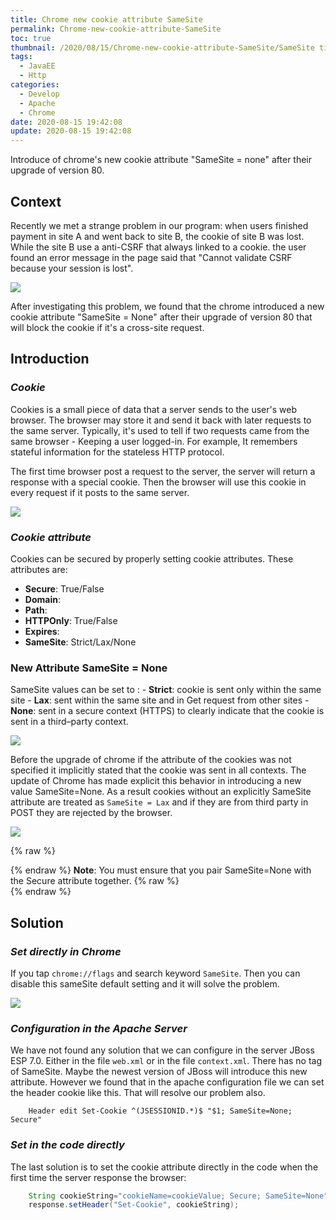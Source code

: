 ```yaml
---
title: Chrome new cookie attribute SameSite
permalink: Chrome-new-cookie-attribute-SameSite
toc: true
thumbnail: /2020/08/15/Chrome-new-cookie-attribute-SameSite/SameSite title.jpg
tags:
  - JavaEE
  - Http
categories:
  - Develop
  - Apache
  - Chrome
date: 2020-08-15 19:42:08
update: 2020-08-15 19:42:08
---
```



Introduce of chrome's new cookie attribute "SameSite = none" after their upgrade of version 80.

<!-- more -->

## **Context**
Recently we met a strange problem in our program: when users finished payment in site A and went back to site B, the cookie of site B was lost. While the site B use a anti-CSRF that always linked to a cookie. the user found an error message in the page said that "Cannot validate CSRF because your session is lost".

![](cookie-error.png)

After investigating this problem, we found that the chrome introduced a new cookie attribute "SameSite = None" after their upgrade of version 80 that will block the cookie if it's a cross-site request.


## **Introduction**

### *Cookie*
Cookies is a small piece of data that a server sends to the user's web browser. The browser may store it and send it back with later requests to the same server. Typically, it's used to tell if two requests came from the same browser - Keeping a user logged-in. For example, It remembers stateful information for the stateless HTTP protocol.

The first time browser post a request to the server, the server will return a response with a special cookie. Then the browser will use this cookie in every request if it posts to the same server. 

![](cookie.png)

### *Cookie attribute*
Cookies can be secured by properly setting cookie attributes. These attributes are:
- **Secure**: True/False
- **Domain**: 
- **Path**:
- **HTTPOnly**: True/False
- **Expires**:
- **SameSite**: Strict/Lax/None
    
### New Attribute SameSite = None
SameSite values can be set to :
    - **Strict**: cookie is sent only within the same site
    - **Lax**: sent within the same site and in Get request from other sites
    - **None**: sent in a secure context (HTTPS)  to clearly indicate that the cookie is sent in a third–party context.

![](sameSite.png)

Before the upgrade of chrome if the attribute of the cookies was not specified it implicitly stated that the cookie was sent in all contexts. The update of Chrome has made explicit this behavior in introducing a new value SameSite=None. As a result cookies without an explicitly SameSite attribute are treated as `SameSite = Lax` and if they are from third party in POST they are rejected by the browser.

![](crossSite.png)

{% raw %}<article class="message is-info"><div class="message-body">{% endraw %}
**Note**: 
You must ensure that you pair SameSite=None with the Secure attribute together.
{% raw %}</div></article>{% endraw %}

## **Solution**

### *Set directly in Chrome*
If you tap `chrome://flags` and search keyword `SameSite`. Then you can disable this sameSite default setting and it will solve the problem.

![](solution1.jpg)

### *Configuration in the Apache Server*

We have not found any solution that we can configure in the server JBoss ESP 7.0. Either in the file `web.xml` or in the file `context.xml`. There has no tag of SameSite. Maybe the newest version of JBoss will introduce this new attribute.
However we found that in the apache configuration file we can set the header cookie like this. That will resolve our problem also.

```
    Header edit Set-Cookie ^(JSESSIONID.*)$ "$1; SameSite=None; Secure"
```
### *Set in the code directly*

The last solution is to set the cookie attribute directly in the code when the first time the server response the browser:

``` Java
    String cookieString="cookieName=cookieValue; Secure; SameSite=None"
    response.setHeader("Set-Cookie", cookieString);
```